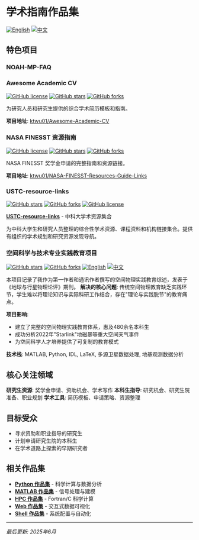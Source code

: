 # 学术指南作品集

[![English](https://img.shields.io/badge/lang-English-blue.svg)](README.md)
[![中文](https://img.shields.io/badge/lang-中文-brown.svg)](README.CN.md)

## 特色项目

### NOAH-MP-FAQ

### Awesome Academic CV
[![GitHub license](https://img.shields.io/github/license/ktwu01/Awesome-Academic-CV?color=blue)](https://github.com/ktwu01/Awesome-Academic-CV/blob/master/LICENSE)
[![GitHub stars](https://img.shields.io/github/stars/ktwu01/Awesome-Academic-CV)](https://github.com/ktwu01/Awesome-Academic-CV)
[![GitHub forks](https://img.shields.io/github/forks/ktwu01/Awesome-Academic-CV)](https://github.com/ktwu01/Awesome-Academic-CV/fork)

为研究人员和研究生提供的综合学术简历模板和指南。

**项目地址**: [ktwu01/Awesome-Academic-CV](https://github.com/ktwu01/Awesome-Academic-CV)

### NASA FINESST 资源指南
[![GitHub license](https://img.shields.io/github/license/ktwu01/NASA-FINESST-Resources-Guide-Links?color=blue)](https://github.com/ktwu01/NASA-FINESST-Resources-Guide-Links/blob/master/LICENSE)
[![GitHub stars](https://img.shields.io/github/stars/ktwu01/NASA-FINESST-Resources-Guide-Links)](https://github.com/ktwu01/NASA-FINESST-Resources-Guide-Links)
[![GitHub forks](https://img.shields.io/github/forks/ktwu01/NASA-FINESST-Resources-Guide-Links)](https://github.com/ktwu01/NASA-FINESST-Resources-Guide-Links/fork)

NASA FINESST 奖学金申请的完整指南和资源链接。

**项目地址**: [ktwu01/NASA-FINESST-Resources-Guide-Links](https://github.com/ktwu01/NASA-FINESST-Resources-Guide-Links)

### USTC-resource-links
[![GitHub stars](https://img.shields.io/github/stars/ktwu01/USTC-resource-links)](https://github.com/ktwu01/USTC-resource-links)
[![GitHub forks](https://img.shields.io/github/forks/ktwu01/USTC-resource-links)](https://github.com/ktwu01/USTC-resource-links/fork)
[![GitHub license](https://img.shields.io/github/license/ktwu01/USTC-resource-links)](https://github.com/ktwu01/USTC-resource-links/blob/master/LICENSE)

**[USTC-resource-links](https://github.com/ktwu01/USTC-resource-links)** - 中科大学术资源集合

为中科大学生和研究人员整理的综合性学术资源、课程资料和机构链接集合。提供有组织的学术规划和研究资源发现导航。

### 空间科学与技术专业实践教育项目

[![GitHub stars](https://img.shields.io/github/stars/ktwu01/space-education-2022)](https://github.com/ktwu01/space-education-2022)
[![GitHub forks](https://img.shields.io/github/forks/ktwu01/space-education-2022)](https://github.com/ktwu01/space-education-2022/fork)
[![English](https://img.shields.io/badge/lang-English-blue.svg)](README.md)
[![中文](https://img.shields.io/badge/lang-中文-red.svg)](README.CN.md)

本项目记录了我作为第一作者和通讯作者撰写的空间物理实践教育综述，发表于《地球与行星物理论评》期刊。
**解决的核心问题**: 传统空间物理教育缺乏实践环节，学生难以将理论知识与实际科研工作结合，存在"理论与实践脱节"的教育痛点。

**项目影响**:
- 建立了完整的空间物理实践教育体系，惠及480余名本科生
- 成功分析2022年"Starlink"地磁暴等重大空间天气事件
- 为空间科学人才培养提供了可复制的教育模式

**技术栈**: MATLAB, Python, IDL, LaTeX, 多源卫星数据处理, 地基观测数据分析

## 核心关注领域

**研究生资源**: 奖学金申请、资助机会、学术写作
**本科生指导**: 研究机会、研究生院准备、职业规划
**学术工具**: 简历模板、申请策略、资源整理

## 目标受众

- 寻求资助和职业指导的研究生
- 计划申请研究生院的本科生
- 在学术道路上探索的早期研究者

## 相关作品集

- **[Python 作品集](../python/)** - 科学计算与数据分析
- **[MATLAB 作品集](../matlab/)** - 信号处理与建模
- **[HPC 作品集](../hpc/)** - Fortran/C 科学计算
- **[Web 作品集](../web/)** - 交互式数据可视化
- **[Shell 作品集](../shell/)** - 系统配置与自动化

---

*最后更新: 2025年6月*